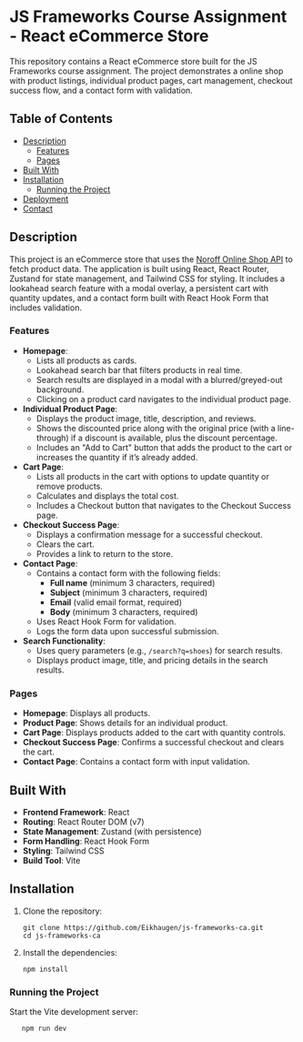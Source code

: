 # JS Frameworks Course Assignment - React eCommerce Store

This repository contains a React eCommerce store built for the JS Frameworks course assignment. The project demonstrates a online shop with product listings, individual product pages, cart management, checkout success flow, and a contact form with validation.

## Table of Contents

- [Description](#description)
  - [Features](#features)
  - [Pages](#pages)
- [Built With](#built-with)
- [Installation](#installation)
  - [Running the Project](#running-the-project)
- [Deployment](#deployment)
- [Contact](#contact)

## Description

This project is an eCommerce store that uses the [Noroff Online Shop API](https://v2.api.noroff.dev/online-shop) to fetch product data. The application is built using React, React Router, Zustand for state management, and Tailwind CSS for styling. It includes a lookahead search feature with a modal overlay, a persistent cart with quantity updates, and a contact form built with React Hook Form that includes validation.

### Features

- **Homepage**:
  - Lists all products as cards.
  - Lookahead search bar that filters products in real time.
  - Search results are displayed in a modal with a blurred/greyed-out background.
  - Clicking on a product card navigates to the individual product page.
- **Individual Product Page**:
  - Displays the product image, title, description, and reviews.
  - Shows the discounted price along with the original price (with a line-through) if a discount is available, plus the discount percentage.
  - Includes an "Add to Cart" button that adds the product to the cart or increases the quantity if it’s already added.
- **Cart Page**:
  - Lists all products in the cart with options to update quantity or remove products.
  - Calculates and displays the total cost.
  - Includes a Checkout button that navigates to the Checkout Success page.
- **Checkout Success Page**:
  - Displays a confirmation message for a successful checkout.
  - Clears the cart.
  - Provides a link to return to the store.
- **Contact Page**:
  - Contains a contact form with the following fields:
    - **Full name** (minimum 3 characters, required)
    - **Subject** (minimum 3 characters, required)
    - **Email** (valid email format, required)
    - **Body** (minimum 3 characters, required)
  - Uses React Hook Form for validation.
  - Logs the form data upon successful submission.
- **Search Functionality**:
  - Uses query parameters (e.g., `/search?q=shoes`) for search results.
  - Displays product image, title, and pricing details in the search results.

### Pages

- **Homepage**: Displays all products.
- **Product Page**: Shows details for an individual product.
- **Cart Page**: Displays products added to the cart with quantity controls.
- **Checkout Success Page**: Confirms a successful checkout and clears the cart.
- **Contact Page**: Contains a contact form with input validation.

## Built With

- **Frontend Framework**: React
- **Routing**: React Router DOM (v7)
- **State Management**: Zustand (with persistence)
- **Form Handling**: React Hook Form
- **Styling**: Tailwind CSS
- **Build Tool**: Vite

## Installation

1. Clone the repository:

       git clone https://github.com/Eikhaugen/js-frameworks-ca.git
       cd js-frameworks-ca

2. Install the dependencies:

       npm install

### Running the Project

Start the Vite development server:

       npm run dev



